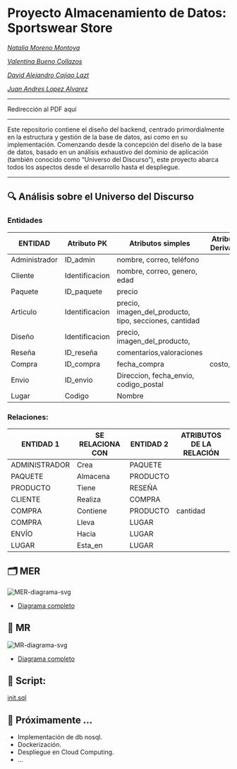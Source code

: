 # Proyecto Almacenamiento de Datos: Sportswear Store

*[Natalia Moreno Montoya](https://github.com/natam226)*

*[Valentina Bueno Collazos](https://github.com/valentinabc19)*

*[David Alejandro Cajiao Lazt](https://github.com/DCajiao)*

*[Juan Andres Lopez Alvarez](https://github.com/DCajiao)*

---

Redirección al PDF aquí

---

Este repositorio contiene el diseño del backend, centrado primordialmente en la estructura y gestión de la base de datos, así como en su implementación. Comenzando desde la concepción del diseño de la base de datos, basado en un análisis exhaustivo del dominio de aplicación (también conocido como “Universo del Discurso”), este proyecto abarca todos los aspectos desde el desarrollo hasta el despliegue.

---

## 🔍 Análisis sobre el Universo del Discurso

### Entidades

| ENTIDAD | Atributo PK | Atributos simples | Atributos Derivados |
| --- | --- | --- | --- |
| Administrador | ID_admin | nombre, correo, teléfono |  |
| Cliente | Identificacion | nombre, correo, genero, edad |  |
| Paquete | ID_paquete | precio |  |
| Articulo | Identificacion | precio, imagen_del_producto, tipo, secciones, cantidad |  |
| Diseño | Identificacion | precio, imagen_del_producto, |  |
| Reseña | ID_reseña | comentarios,valoraciones |  |
| Compra | ID_compra | fecha_compra | costo_total |
| Envio | ID_envio | Direccion, fecha_envio, codigo_postal |  |
| Lugar | Codigo | Nombre |  |

### Relaciones:

| ENTIDAD 1 | SE RELACIONA CON | ENTIDAD 2 | ATRIBUTOS DE LA RELACIÓN |
| --- | --- | --- | --- |
| ADMINISTRADOR | Crea | PAQUETE |  |
| PAQUETE | Almacena | PRODUCTO |  |
| PRODUCTO | Tiene | RESEÑA |  |
| CLIENTE | Realiza | COMPRA |  |
| COMPRA | Contiene | PRODUCTO | cantidad |
| COMPRA | Lleva  | LUGAR |  |
| ENVÍO | Hacia  | LUGAR |  |
| LUGAR | Esta_en | LUGAR |  |


## 🗂️ MER

![MER-diagrama-svg](url)

- [Diagrama completo](https://drive.google.com/file/d/1OhrWwU322MSNL48Lc3sZaY-cKv6n9IXW/view)


## 🧩 MR

![MR-diagrama-svg](url)

- [Diagrama completo](https://drive.google.com/file/d/1OhrWwU322MSNL48Lc3sZaY-cKv6n9IXW/view)


## 📝 Script:


[init.sql](https://github.com/)


## 🚀 Próximamente …

- Implementación de db nosql.
- Dockerización.
- Despliegue en Cloud Computing.
- ...